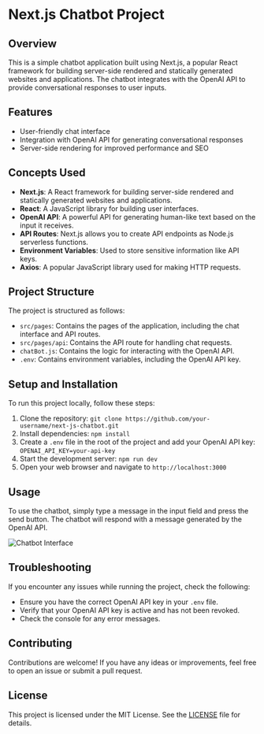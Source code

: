 # Next.js Chatbot Project

## Overview

This is a simple chatbot application built using Next.js, a popular React framework for building server-side rendered and statically generated websites and applications. The chatbot integrates with the OpenAI API to provide conversational responses to user inputs.

## Features

*   User-friendly chat interface
*   Integration with OpenAI API for generating conversational responses
*   Server-side rendering for improved performance and SEO

## Concepts Used

*   **Next.js**: A React framework for building server-side rendered and statically generated websites and applications.
*   **React**: A JavaScript library for building user interfaces.
*   **OpenAI API**: A powerful API for generating human-like text based on the input it receives.
*   **API Routes**: Next.js allows you to create API endpoints as Node.js serverless functions.
*   **Environment Variables**: Used to store sensitive information like API keys.
*   **Axios**: A popular JavaScript library used for making HTTP requests.

## Project Structure

The project is structured as follows:

*   `src/pages`: Contains the pages of the application, including the chat interface and API routes.
*   `src/pages/api`: Contains the API route for handling chat requests.
*   `chatBot.js`: Contains the logic for interacting with the OpenAI API.
*   `.env`: Contains environment variables, including the OpenAI API key.

## Setup and Installation

To run this project locally, follow these steps:

1.  Clone the repository: `git clone https://github.com/your-username/next-js-chatbot.git`
2.  Install dependencies: `npm install`
3.  Create a `.env` file in the root of the project and add your OpenAI API key: `OPENAI_API_KEY=your-api-key`
4.  Start the development server: `npm run dev`
5.  Open your web browser and navigate to `http://localhost:3000`

## Usage

To use the chatbot, simply type a message in the input field and press the send button. The chatbot will respond with a message generated by the OpenAI API.

![Chatbot Interface](./chatbot-interface.png)

## Troubleshooting

If you encounter any issues while running the project, check the following:

*   Ensure you have the correct OpenAI API key in your `.env` file.
*   Verify that your OpenAI API key is active and has not been revoked.
*   Check the console for any error messages.

## Contributing

Contributions are welcome! If you have any ideas or improvements, feel free to open an issue or submit a pull request.

## License

This project is licensed under the MIT License. See the [LICENSE](LICENSE) file for details.